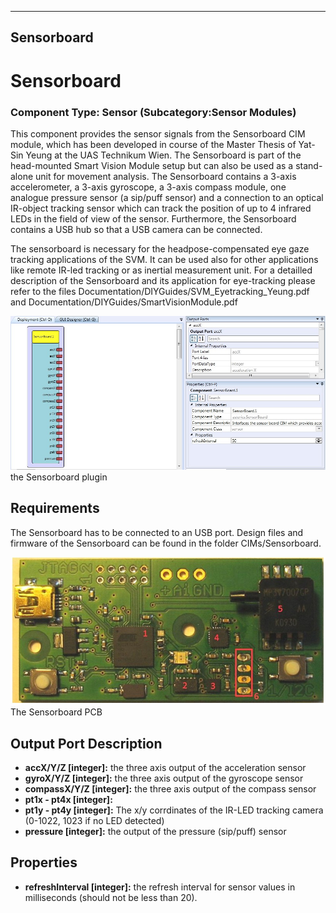   
---
Sensorboard
---

# Sensorboard

### Component Type: Sensor (Subcategory:Sensor Modules)

This component provides the sensor signals from the Sensorboard CIM module, which has been developed in course of the Master Thesis of Yat-Sin Yeung at the UAS Technikum Wien. The Sensorboard is part of the head-mounted Smart Vision Module setup but can also be used as a stand-alone unit for movement analysis. The Sensorboard contains a 3-axis accelerometer, a 3-axis gyroscope, a 3-axis compass module, one analogue pressure sensor (a sip/puff sensor) and a connection to an optical IR-object tracking sensor which can track the position of up to 4 infrared LEDs in the field of view of the sensor. Furthermore, the Sensorboard contains a USB hub so that a USB camera can be connected.

The sensorboard is necessary for the headpose-compensated eye gaze tracking applications of the SVM. It can be used also for other applications like remote IR-led tracking or as inertial measurement unit. For a detailled description of the Sensorboard and its application for eye-tracking please refer to the files Documentation/DIYGuides/SVM\_Eyetracking\_Yeung.pdf and Documentation/DIYGuides/SmartVisionModule.pdf

![Screenshot: Sensorboard plugin](img/Sensorboard_plugin.jpg "Screenshot: Sensorboard plugin")  
the Sensorboard plugin

## Requirements

The Sensorboard has to be connected to an USB port. Design files and firmware of the Sensorboard can be found in the folder CIMs/Sensorboard.

![Screenshot: the Sensorboard PCB](img/Sensorboard.jpg "Screenshot: Sensorboard PCB")  
The Sensorboard PCB

## Output Port Description

*   **accX/Y/Z \[integer\]:** the three axis output of the acceleration sensor
*   **gyroX/Y/Z \[integer\]:** the three axis output of the gyroscope sensor
*   **compassX/Y/Z \[integer\]:** the three axis output of the compass sensor
*   **pt1x - pt4x \[integer\]:**
*   **pt1y - pt4y \[integer\]:** The x/y corrdinates of the IR-LED tracking camera (0-1022, 1023 if no LED detected)
*   **pressure \[integer\]:** the output of the pressure (sip/puff) sensor

## Properties

*   **refreshInterval \[integer\]:** the refresh interval for sensor values in milliseconds (should not be less than 20).
